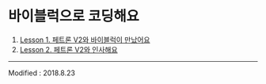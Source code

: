 
# 바이블럭으로 코딩해요

 1. [Lesson 1. 페트론 V2와 바이블럭이 만났어요](lesson1)
 2. [Lesson 2. 페트론 V2와 인사해요](lesson2)

---

Modified : 2018.8.23